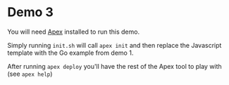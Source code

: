 # Demo 3

You will need [Apex](https://github.com/apex/apex) installed to run this demo.

Simply running `init.sh` will call `apex init` and then replace the Javascript template with the Go example from demo 1.

After running `apex deploy` you'll have the rest of the Apex tool to play with (see `apex help`)
